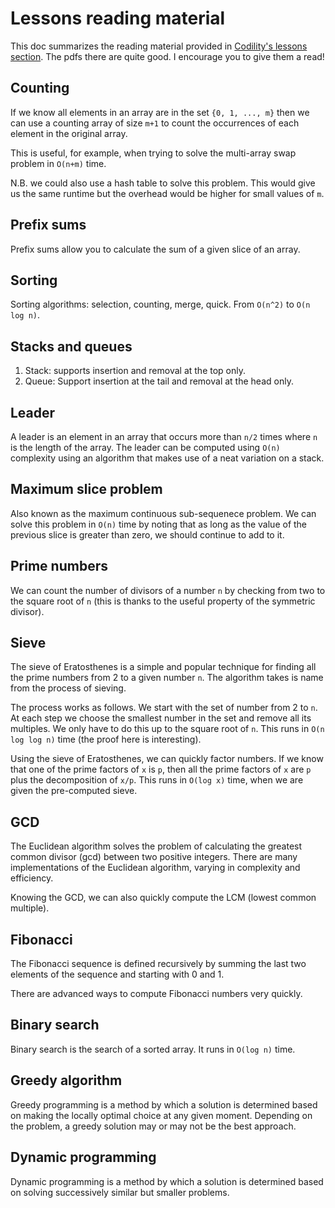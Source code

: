 # Lessons reading material

This doc summarizes the reading material provided in
[Codility's lessons section](https://codility.com/programmers/lessons). The pdfs there are quite
good. I encourage you to give them a read!

## Counting

If we know all elements in an array are in the set `{0, 1, ..., m}` then we can use a counting array
of size `m+1` to count the occurrences of each element in the original array.

This is useful, for example, when trying to solve the multi-array swap problem in `O(n+m)` time.

N.B. we could also use a hash table to solve this problem. This would give us the same runtime but
the overhead would be higher for small values of `m`.

## Prefix sums

Prefix sums allow you to calculate the sum of a given slice of an array.

## Sorting

Sorting algorithms: selection, counting, merge, quick. From `O(n^2)` to `O(n log n)`.

## Stacks and queues

1. Stack: supports insertion and removal at the top only.
2. Queue: Support insertion at the tail and removal at the head only.

## Leader

A leader is an element in an array that occurs more than `n/2` times where `n` is the length of the
array. The leader can be computed using `O(n)` complexity using an algorithm that makes use of a
neat variation on a stack.

## Maximum slice problem

Also known as the maximum continuous sub-sequenece problem. We can solve this problem in `O(n)` time
by noting that as long as the value of the previous slice is greater than zero, we should continue
to add to it.

## Prime numbers

We can count the number of divisors of a number `n` by checking from two to the square root of `n`
(this is thanks to the useful property of the symmetric divisor).

## Sieve

The sieve of Eratosthenes is a simple and popular technique for finding all the prime numbers from
2 to a given number `n`. The algorithm takes is name from the process of sieving.

The process works as follows. We start with the set of number from 2 to `n`. At each step we choose
the smallest number in the set and remove all its multiples. We only have to do this up to the
square root of `n`. This runs in `O(n log log n)` time (the proof here is interesting).

Using the sieve of Eratosthenes, we can quickly factor numbers. If we know that one of the prime
factors of `x` is `p`, then all the prime factors of `x` are `p` plus the decomposition of `x/p`.
This runs in `O(log x)` time, when we are given the pre-computed sieve.

##  GCD

The Euclidean algorithm solves the problem of calculating the greatest common divisor (gcd) between
two positive integers. There are many implementations of the Euclidean algorithm, varying in
complexity and efficiency.

Knowing the GCD, we can also quickly compute the LCM (lowest common multiple).

## Fibonacci

The Fibonacci sequence is defined recursively by summing the last two elements of the sequence and
starting with 0 and 1.

There are advanced ways to compute Fibonacci numbers very quickly.

## Binary search

Binary search is the search of a sorted array. It runs in `O(log n)` time.

## Greedy algorithm

Greedy programming is a method by which a solution is determined based on making the locally optimal
choice at any given moment. Depending on the problem, a greedy solution may or may not be the best
approach.

## Dynamic programming

Dynamic programming is a method by which a solution is determined based on solving successively
similar but smaller problems.